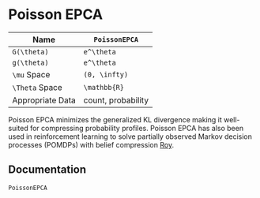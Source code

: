 # Poisson EPCA

| Name             | `PoissonEPCA`                     |
|------------------|-----------------------------------|
| ``G(\theta)``    | ``e^\theta``           |
| ``g(\theta)``    | ``e^\theta``                      |
| ``\mu`` Space    | ``(0, \infty)``                   |
| ``\Theta`` Space | ``\mathbb{R}``                    |
| Appropriate Data | count, probability                             |

Poisson EPCA minimizes the generalized KL divergence making it well-suited for compressing probability profiles. Poisson EPCA has also been used in reinforcement learning to solve partially observed Markov decision processes (POMDPs) with belief compression [Roy](@cite). 

## Documentation

```@docs
PoissonEPCA
```
